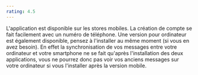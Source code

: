 ```yaml
---
rating: 4.5
---
```


L'application est disponible sur les stores mobiles. La création de compte se fait facilement avec un numéro de téléphone.
Une version pour ordinateur est également disponible, pensez à l'installer au même moment (si vous en avez besoin). En effet la synchronisation de vos messages entre votre ordinateur et votre smartphone ne se fait qu'après l'installation des deux applications, vous ne pourrez donc pas voir vos anciens messages sur votre ordinateur si vous l'installer après la version mobile.
